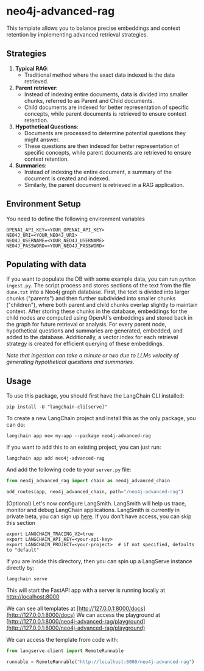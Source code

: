 # neo4j-advanced-rag

This template allows you to balance precise embeddings and context retention by implementing advanced retrieval strategies.

## Strategies

1. **Typical RAG**:
   - Traditional method where the exact data indexed is the data retrieved.
2. **Parent retriever**:
   - Instead of indexing entire documents, data is divided into smaller chunks, referred to as Parent and Child documents.
   - Child documents are indexed for better representation of specific concepts, while parent documents is retrieved to ensure context retention.
3. **Hypothetical Questions**:
     - Documents are processed to determine potential questions they might answer.
     - These questions are then indexed for better representation of specific concepts, while parent documents are retrieved to ensure context retention.
4. **Summaries**:
     - Instead of indexing the entire document, a summary of the document is created and indexed.
     - Similarly, the parent document is retrieved in a RAG application.

## Environment Setup

You need to define the following environment variables

```
OPENAI_API_KEY=<YOUR_OPENAI_API_KEY>
NEO4J_URI=<YOUR_NEO4J_URI>
NEO4J_USERNAME=<YOUR_NEO4J_USERNAME>
NEO4J_PASSWORD=<YOUR_NEO4J_PASSWORD>
```

## Populating with data

If you want to populate the DB with some example data, you can run `python ingest.py`.
The script process and stores sections of the text from the file `dune.txt` into a Neo4j graph database.
First, the text is divided into larger chunks ("parents") and then further subdivided into smaller chunks ("children"), where both parent and child chunks overlap slightly to maintain context.
After storing these chunks in the database, embeddings for the child nodes are computed using OpenAI's embeddings and stored back in the graph for future retrieval or analysis.
For every parent node, hypothetical questions and summaries are generated, embedded, and added to the database. 
Additionally, a vector index for each retrieval strategy is created for efficient querying of these embeddings.

*Note that ingestion can take a minute or two due to LLMs velocity of generating hypothetical questions and summaries.*

## Usage

To use this package, you should first have the LangChain CLI installed:

```shell
pip install -U "langchain-cli[serve]"
```

To create a new LangChain project and install this as the only package, you can do:

```shell
langchain app new my-app --package neo4j-advanced-rag
```

If you want to add this to an existing project, you can just run:

```shell
langchain app add neo4j-advanced-rag
```

And add the following code to your `server.py` file:
```python
from neo4j_advanced_rag import chain as neo4j_advanced_chain

add_routes(app, neo4j_advanced_chain, path="/neo4j-advanced-rag")
```

(Optional) Let's now configure LangSmith. 
LangSmith will help us trace, monitor and debug LangChain applications. 
LangSmith is currently in private beta, you can sign up [here](https://smith.langchain.com/). 
If you don't have access, you can skip this section

```shell
export LANGCHAIN_TRACING_V2=true
export LANGCHAIN_API_KEY=<your-api-key>
export LANGCHAIN_PROJECT=<your-project>  # if not specified, defaults to "default"
```

If you are inside this directory, then you can spin up a LangServe instance directly by:

```shell
langchain serve
```

This will start the FastAPI app with a server is running locally at 
[http://localhost:8000](http://localhost:8000)

We can see all templates at [http://127.0.0.1:8000/docs](http://127.0.0.1:8000/docs)
We can access the playground at [http://127.0.0.1:8000/neo4j-advanced-rag/playground](http://127.0.0.1:8000/neo4j-advanced-rag/playground)  

We can access the template from code with:

```python
from langserve.client import RemoteRunnable

runnable = RemoteRunnable("http://localhost:8000/neo4j-advanced-rag")
```
